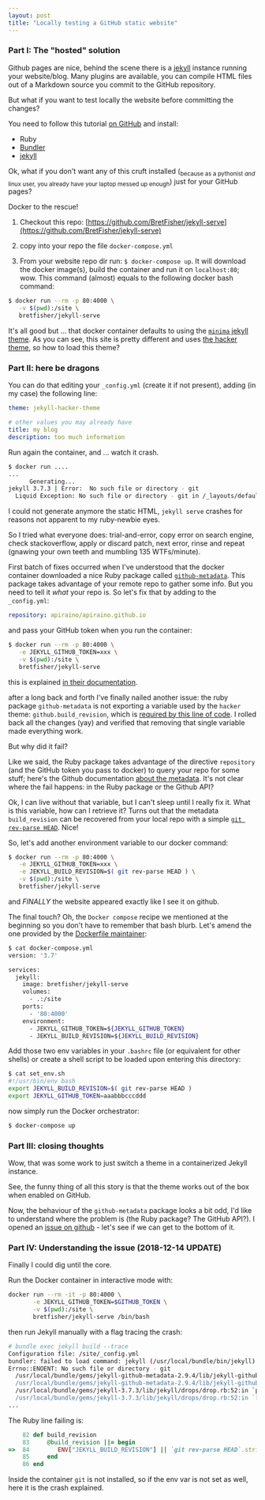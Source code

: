 ```yaml
---
layout: post
title: "Locally testing a GitHub static website"
---
```


### Part I: The "hosted" solution

Github pages are nice, behind the scene there is a [jekyll](https://github.com/jekyll/jekyll) instance running your website/blog. Many plugins are available, you can compile HTML files out of a Markdown source you commit to the GitHub repository.

But what if you want to test locally the website before committing the changes?

You need to follow this tutorial [on GitHub](https://help.github.com/articles/setting-up-your-github-pages-site-locally-with-jekyll) and install:
- Ruby
- [Bundler](https://bundler.io)
- [jekyll](https://github.com/jekyll/jekyll)

Ok, what if you don't want any of this cruft installed (<sub>because as a pythonist *and* linux user, you already have your laptop messed up enough</sub>) just for your GitHub pages?

Docker to the rescue!

1) Checkout this repo: [https://github.com/BretFisher/jekyll-serve](https://github.com/BretFisher/jekyll-serve)

2) copy into your repo the file `docker-compose.yml`

3) From your website repo dir run: `$ docker-compose up`. It will download the docker image(s), build the container and run it on `localhost:80`; wow. This command (almost) equals to the following docker bash command:
``` bash
$ docker run --rm -p 80:4000 \
   -v $(pwd):/site \
   bretfisher/jekyll-serve
```

It's all good but ... that docker container defaults to using the [`minima` jekyll theme](https://jekyll.github.io/minima). As you can see, this site is pretty different and uses [the hacker theme](https://github.com/pages-themes/hacker), so how to load this theme?

### Part II: here be dragons

You can do that editing your `_config.yml` (create it if not present), adding (in my case) the following line:
``` yaml
theme: jekyll-hacker-theme

# other values you may already have
title: my blog
description: too much information
```

Run again the container, and ... watch it crash.
``` bash
$ docker run ....
...
      Generating...
jekyll 3.7.3 | Error:  No such file or directory - git
  Liquid Exception: No such file or directory - git in /_layouts/default.html
```

I could not generate anymore the static HTML, `jekyll serve` crashes for reasons not apparent to my ruby-newbie eyes.

So I tried what everyone does: trial-and-error, copy error on search engine, check stackoverflow, apply or discard patch, next error, rinse and repeat (gnawing your own teeth and mumbling 135 WTFs/minute).

First batch of fixes occurred when I've understood that the docker container downloaded a nice Ruby package called [`github-metadata`](https://github.com/jekyll/github-metadata). This package takes advantage of your remote repo to gather some info. But you need to tell it *what* your repo is. So let's fix that by adding to the `_config.yml`:
``` yaml
repository: apiraino/apiraino.github.io
```
and pass your GitHub token when you run the container:
``` bash
$ docker run --rm -p 80:4000 \
   -e JEKYLL_GITHUB_TOKEN=xxx \
   -v $(pwd):/site \
   bretfisher/jekyll-serve
```

this is explained [in their documentation](https://github.com/jekyll/github-metadata/blob/master/docs/configuration.md#configuration).

after a long back and forth I've finally nailed another issue: the ruby package `github-metadata` is not exporting a variable used by the `hacker` theme: `github.build_revision`, which is [required by this line of code](https://github.com/pages-themes/hacker/blob/master/_layouts/default.html#l7). I rolled back all the changes (yay) and verified that removing that single variable made everything work.

But why did it fail?

Like we said, the Ruby package takes advantage of the directive `repository` (and the GitHub token you pass to docker) to query your repo for some stuff; here's the Github documentation [about the metadata](https://help.github.com/articles/repository-metadata-on-github-pages). It's not clear where the fail happens: in the Ruby package or the Github API?

Ok, I can live without that variable, but I can't sleep until I really fix it. What is this variable, how can I retrieve it? Turns out that the metadata `build_revision` can be recovered from your local repo with a simple [`git rev-parse HEAD`](https://github.com/jekyll/github-metadata/blob/master/docs/configuration.md#overrides). Nice!

So, let's add another environment variable to our docker command:
``` bash
$ docker run --rm -p 80:4000 \
   -e JEKYLL_GITHUB_TOKEN=xxx \
   -e JEKYLL_BUILD_REVISION=$( git rev-parse HEAD ) \
   -v $(pwd):/site \
   bretfisher/jekyll-serve
```

and *FINALLY* the website appeared exactly like I see it on github.

The final touch? Oh, the `Docker compose` recipe we mentioned at the beginning so you don't have to remember that bash blurb. Let's amend the one provided by the [Dockerfile maintainer](https://github.com/BretFisher/jekyll-serve/blob/master/docker-compose.yml):

``` bash
$ cat docker-compose.yml
version: '3.7'

services:
  jekyll:
    image: bretfisher/jekyll-serve
    volumes:
      - .:/site
    ports:
      - '80:4000'
    environment:
      - JEKYLL_GITHUB_TOKEN=${JEKYLL_GITHUB_TOKEN}
      - JEKYLL_BUILD_REVISION=${JEKYLL_BUILD_REVISION}
```

Add those two env variables in your `.bashrc` file (or equivalent for other shells) or create a shell script to be loaded upon entering this directory:
``` bash
$ cat set_env.sh
#!/usr/bin/env bash
export JEKYLL_BUILD_REVISION=$( git rev-parse HEAD )
export JEKYLL_GITHUB_TOKEN=aaabbbcccddd
```

now simply run the Docker orchestrator:
``` bash
$ docker-compose up
```

### Part III: closing thoughts

Wow, that was some work to just switch a theme in a containerized Jekyll instance.

See, the funny thing of all this story is that the theme works out of the box when enabled on GitHub.

Now, the behaviour of the `github-metadata` package looks a bit odd, I'd like to understand where the problem is (the Ruby package? The GitHub API?). I opened an [issue on github](https://github.com/jekyll/github-metadata/issues/131) - let's see if we can get to the bottom of it.

### Part IV: Understanding the issue (2018-12-14 UPDATE)

Finally I could dig until the core.

Run the Docker container in interactive mode with:

``` bash
docker run --rm -it -p 80:4000 \
       -e JEKYLL_GITHUB_TOKEN=$GITHUB_TOKEN \
       -v $(pwd):/site \
       bretfisher/jekyll-serve /bin/bash
```

then run Jekyll manually with a flag tracing the crash:

``` bash
# bundle exec jekyll build --trace
Configuration file: /site/_config.yml
bundler: failed to load command: jekyll (/usr/local/bundle/bin/jekyll)
Errno::ENOENT: No such file or directory - git
  /usr/local/bundle/gems/jekyll-github-metadata-2.9.4/lib/jekyll-github-metadata/metadata_drop.rb:84:in ``'
  /usr/local/bundle/gems/jekyll-github-metadata-2.9.4/lib/jekyll-github-metadata/metadata_drop.rb:84:in `build_revision'
  /usr/local/bundle/gems/jekyll-3.7.3/lib/jekyll/drops/drop.rb:52:in `public_send'
  /usr/local/bundle/gems/jekyll-3.7.3/lib/jekyll/drops/drop.rb:52:in `[]'
...
```
The Ruby line failing is:

``` ruby
    82 def build_revision
    83     @build_revision ||= begin
=>  84        ENV["JEKYLL_BUILD_REVISION"] || `git rev-parse HEAD`.strip
    85     end
    86 end

```

Inside the container `git` is not installed, so if the env var is not set as well, here it is the crash explained.

